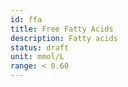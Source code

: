 ```yaml
---
id: ffa
title: Free Fatty Acids
description: Fatty acids
status: draft
unit: mmol/L
range: < 0.60
---
```

